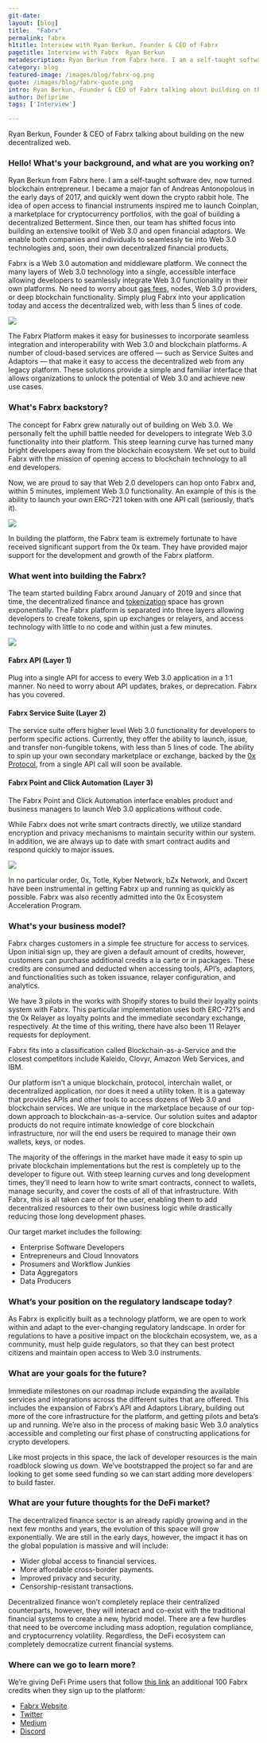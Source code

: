 ```yaml
---
git-date:
layout: [blog]
title:  "Fabrx"
permalink: fabrx
h1title: Interview with Ryan Berkun, Founder & CEO of Fabrx
pagetitle: Interview with Fabrx  Ryan Berkun  
metadescription: Ryan Berkun from Fabrx here. I am a self-taught software dev, now turned blockchain entrepreneur. I became a major fan of Andreas Antonopolous in the early days of 2017, and quickly went down the crypto rabbit hole.
category: blog
featured-image: /images/blog/fabrx-og.png
quote: /images/blog/fabrx-quote.png
intro: Ryan Berkun, Founder & CEO of Fabrx talking about building on the new decentralized web.
author: Defiprime
tags: ['Interview']

---
```

Ryan Berkun, Founder & CEO of Fabrx talking about building on the new decentralized web.

### Hello! What's your background, and what are you working on?

Ryan Berkun from Fabrx here. I am a self-taught software dev, now turned blockchain entrepreneur. I became a major fan of Andreas Antonopolous in the early days of 2017, and quickly went down the crypto rabbit hole. The idea of open access to financial instruments inspired me to launch Coinplan, a marketplace for cryptocurrency portfolios, with the goal of building a decentralized Betterment. Since then, our team has shifted focus into building an extensive toolkit of Web 3.0  and open financial adaptors. We enable both companies and individuals to seamlessly tie into Web 3.0 technologies and, soon, their own decentralized financial products.

Fabrx is a Web 3.0 automation and middleware platform. We connect the many layers of Web 3.0 technology into a single, accessible interface allowing developers to seamlessly integrate Web 3.0 functionality in their own platforms. No need to worry about [gas fees](/gas-today), nodes, Web 3.0 providers, or deep blockchain functionality. Simply plug Fabrx into your application today and access the decentralized web, with less than 5 lines of code.

![](/images/blog/fabrx-dash.png)

The Fabrx Platform makes it easy for businesses to incorporate seamless integration and interoperability with Web 3.0 and blockchain platforms. A number of cloud-based services are offered — such as Service Suites and Adaptors — that make it easy to access the decentralized web from any legacy platform. These solutions provide a simple and familiar interface that allows organizations to unlock the potential of Web 3.0 and achieve new use cases.

### What's Fabrx backstory?

The concept for Fabrx grew naturally out of building on Web 3.0. We personally felt the uphill battle needed for developers to integrate Web 3.0 functionality into their platform. This steep learning curve has turned many bright developers away from the blockchain ecosystem. We set out to build Fabrx with the mission of opening access to blockchain technology to all end developers.

Now, we are proud to say that Web 2.0 developers can hop onto Fabrx and, within 5 minutes, implement Web 3.0 functionality. An example of this is the ability to launch your own ERC-721 token with one API call (seriously, that’s it).

![](/images/blog/Tokenization-Engine.png)

In building the platform, the Fabrx team is extremely fortunate to have received significant support from the 0x team. They have provided major support for the development and growth of the Fabrx platform.

### What went into building the Fabrx?

The team started building Fabrx around January of 2019 and since that time, the decentralized finance and [tokenization](/assets-tokenization) space has grown exponentially. The Fabrx platform is separated into three layers allowing developers to create tokens, spin up exchanges or relayers, and access technology with little to no code and within just a few minutes.

![](/images/blog/exchange-launch.png)

#### Fabrx API (Layer 1)

Plug into a single API for access to every Web 3.0 application in a 1:1 manner. No need to worry about API updates, brakes, or deprecation. Fabrx has you covered.

#### Fabrx Service Suite (Layer 2)

The service suite offers higher level Web 3.0 functionality for developers to perform specific actions. Currently, they offer the ability to launch, issue, and transfer non-fungible tokens, with less than 5 lines of code. The ability to spin up your own secondary marketplace or exchange, backed by the [0x Protocol](/0x-protocol), from a single API call will soon be available.

#### Fabrx Point and Click Automation (Layer 3)

The Fabrx Point and Click Automation interface enables product and business managers to launch Web 3.0 applications without code.

While Fabrx does not write smart contracts directly, we utilize standard encryption and privacy mechanisms to maintain security within our system. In addition, we are always up to date with smart contract audits and respond quickly to major issues.

![](/images/blog/fabrx-adaptor-lib.png)

In no particular order, 0x, Totle, Kyber Network, bZx Network, and 0xcert have been instrumental in getting Fabrx up and running as quickly as possible. Fabrx was also recently admitted into the 0x Ecosystem Acceleration Program.

### What's your business model?

Fabrx charges customers in a simple fee structure for access to services. Upon initial sign up, they are given a default amount of credits, however, customers can purchase additional credits a la carte or in packages. These credits are consumed and deducted when accessing tools, API’s, adaptors, and functionalities such as token issuance, relayer configuration, and analytics.

We have 3 pilots in the works with Shopify stores to build their loyalty points system with Fabrx. This particular implementation uses both ERC-721’s and the 0x Relayer as loyalty points and the immediate secondary exchange, respectively. At the time of this writing, there have also been 11 Relayer requests for deployment.

Fabrx fits into a classification called Blockchain-as-a-Service and the closest competitors include Kaleido, Clovyr, Amazon Web Services, and IBM.

Our platform isn’t a unique blockchain, protocol, interchain wallet, or decentralized application, nor does it need a utility token. It is a gateway that provides APIs and other tools to access dozens of Web 3.0 and blockchain services. We are unique in the marketplace because of our top-down approach to blockchain-as-a-service. Our solution suites and adaptor products do not require intimate knowledge of core blockchain infrastructure, nor will the end users be required to manage their own wallets, keys, or nodes.

The majority of the offerings in the market have made it easy to spin up private blockchain implementations but the rest is completely up to the developer to figure out.  With steep learning curves and long development times, they’ll need to learn how to write smart contracts, connect to wallets, manage security, and cover the costs of all of that infrastructure.  With Fabrx, this is all taken care of for the user, enabling them to add decentralized resources to their own business logic while drastically reducing those long development phases.

Our target market includes the following:

- Enterprise Software Developers
- Entrepreneurs and Cloud Innovators
- Prosumers and Workflow Junkies
- Data Aggregators
- Data Producers

### What’s your position on the regulatory landscape today?

As Fabrx is explicitly built as a technology platform, we are open to work within and adapt to the ever-changing regulatory landscape. In order for regulations to have a positive impact on the blockchain ecosystem, we, as a community, must help guide regulators, so that they can best protect citizens and maintain open access to Web 3.0 instruments.

### What are your goals for the future?

Immediate milestones on our roadmap include expanding the available services and integrations across the different suites that are offered. This includes the expansion of Fabrx’s API and Adaptors Library, building out more of the core infrastructure for the platform, and getting pilots and beta’s up and running. We’re also in the process of making basic Web 3.0 analytics accessible and completing our first phase of constructing applications for crypto developers.

Like most projects in this space, the lack of developer resources is the main roadblock slowing us down. We’ve bootstrapped the project so far and are looking to get some seed funding so we can start adding more developers to build faster.

### What are your future thoughts for the DeFi market?

The decentralized finance sector is an already rapidly growing and in the next few months and years, the evolution of this space will grow exponentially. We are still in the early days, however, the impact it has on the global population is massive and will include:

- Wider global access to financial services.
- More affordable cross-border payments.
- Improved privacy and security.
- Censorship-resistant transactions.

Decentralized finance won’t completely replace their centralized counterparts, however, they will interact and co-exist with the traditional financial systems to create a new, hybrid model. There are a few hurdles that need to be overcome including mass adoption, regulation compliance, and cryptocurrency volatility. Regardless, the DeFi ecosystem can completely democratize current financial systems.

### Where can we go to learn more?

We’re giving DeFi Prime users that follow [this link](https://dash.fabrx.io/partner-program/defiprime) an additional 100 Fabrx credits when they sign up to the platform:

- [Fabrx Website](https://www.fabrx.io/)
- [Twitter](https://twitter.com/FabrxBlockchain)
- [Medium](https://medium.com/fabrx-blockchain)
- [Discord](https://discordapp.com/invite/anT7JYX)
